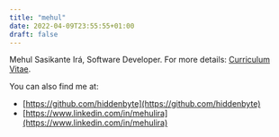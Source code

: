 ```yaml
---
title: "mehul"
date: 2022-04-09T23:55:55+01:00
draft: false
---
```


Mehul Sasikante Irá, Software Developer. For more details: [Curriculum Vitae](/docs/cv/).

You can also find me at:

* [https://github.com/hiddenbyte](https://github.com/hiddenbyte)
* [https://www.linkedin.com/in/mehulira](https://www.linkedin.com/in/mehulira)